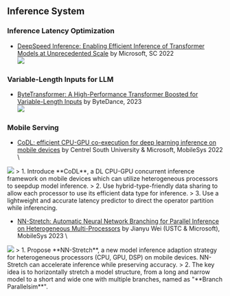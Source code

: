 ## Inference System

### Inference Latency Optimization

- [DeepSpeed Inference: Enabling Efficient Inference of Transformer Models at Unprecedented Scale](http://arxiv.org/abs/2207.00032) by Microsoft, SC 2022 \
   <img src="https://img.shields.io/badge/Main-Inference System-Green">

### Variable-Length Inputs for LLM

- [ByteTransformer: A High-Performance Transformer Boosted for Variable-Length Inputs](http://arxiv.org/abs/2210.03052) by ByteDance, 2023 \
   <img src="https://img.shields.io/badge/Main-Inference System-Green">


### Mobile Serving

  - [CoDL: efficient CPU-GPU co-execution for deep learning inference on mobile devices](https://dl.acm.org/doi/10.1145/3498361.3538932) by  Centrel South University & Microsoft, MobileSys 2022 \
   <img src="https://img.shields.io/badge/Main-Inference System-Green">
  > 1. Introduce **CoDL**, a DL CPU-GPU concurrent inference framework on mobile devices which can utilize heterogeneous processors to seepdup model inference.
  > 2. Use hybrid-type-friendly data sharing to allow each processor to use its efficient data type for inference.
  > 3. Use a lightweight and accurate latency predictor to direct the operator partition while inferencing.


  - [NN-Stretch: Automatic Neural Network Branching for Parallel Inference on Heterogeneous Multi-Processors](https://dl.acm.org/doi/abs/10.1145/3581791.3596870) by Jianyu Wei (USTC & Microsoft), MobileSys 2023 \
   <img src="https://img.shields.io/badge/Main-Inference System-Green"> 
  > 1. Propose **NN-Stretch**, a new model inference adaption strategy for heterogeneous processors (CPU, GPU, DSP) on mobile devices. NN-Stretch can accelerate inference while preserving accuracy.
  > 2. The key idea is to horizontally stretch a model structure, from a long and narrow model to a short and wide one with multiple branches, named as "**Branch Parallelsim**".

